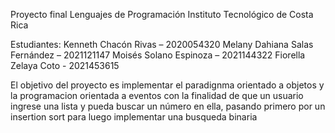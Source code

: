 Proyecto final Lenguajes de Programación
Instituto Tecnológico de Costa Rica

Estudiantes:
    Kenneth Chacón Rivas – 2020054320
    Melany Dahiana Salas Fernández – 2021121147
    Moisés Solano Espinoza – 2021144322
    Fiorella Zelaya Coto - 2021453615

El objetivo del proyecto es implementar el paradignma orientado a objetos y la programacion orientada a eventos con la finalidad de que un usuario ingrese una lista y pueda buscar un número en ella, pasando primero por un insertion sort para luego implementar una busqueda binaria
